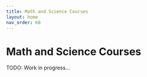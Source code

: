 ```yaml
---
title: Math and Science Courses
layout: home
nav_order: 60
---
```

# Math and Science Courses

TODO: Work in progress...
